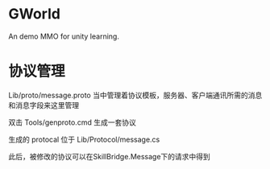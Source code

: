 # GWorld
An demo MMO for unity learning.


# 协议管理
Lib/proto/message.proto
当中管理着协议模板，服务器、客户端通讯所需的消息和消息字段来这里管理

双击 Tools/genproto.cmd 生成一套协议

生成的 protocal 位于 Lib/Protocol/message.cs

此后，被修改的协议可以在SkillBridge.Message下的请求中得到